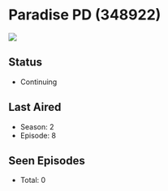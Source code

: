# Paradise PD (348922)

<img src="https://dg31sz3gwrwan.cloudfront.net/poster/348922/1298014-0-optimized.jpg" />

## Status
* Continuing
## Last Aired
* Season: 2
* Episode: 8
## Seen Episodes
* Total: 0
